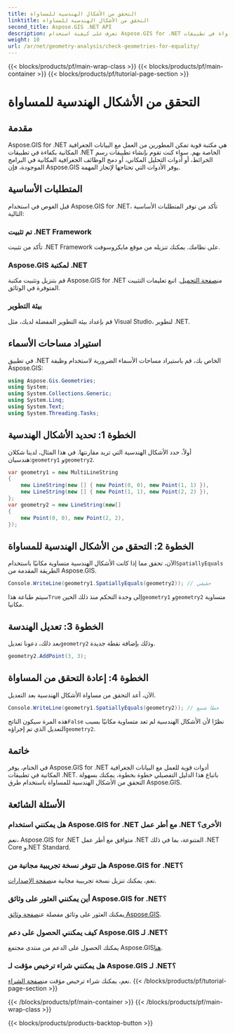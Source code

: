 ```yaml
---
title: التحقق من الأشكال الهندسية للمساواة
linktitle: التحقق من الأشكال الهندسية للمساواة
second_title: Aspose.GIS .NET API
description: تعرف على كيفية استخدام Aspose.GIS for .NET للتحقق من الأشكال الهندسية للمساواة في تطبيقات .NET الخاصة بك من خلال هذا البرنامج التعليمي الشامل.
weight: 10
url: /ar/net/geometry-analysis/check-geometries-for-equality/
---
```


{{< blocks/products/pf/main-wrap-class >}}
{{< blocks/products/pf/main-container >}}
{{< blocks/products/pf/tutorial-page-section >}}

# التحقق من الأشكال الهندسية للمساواة

## مقدمة
Aspose.GIS for .NET هي مكتبة قوية تمكن المطورين من العمل مع البيانات الجغرافية المكانية بكفاءة في تطبيقات .NET الخاصة بهم. سواء كنت تقوم بإنشاء تطبيقات رسم الخرائط، أو أدوات التحليل المكاني، أو دمج الوظائف الجغرافية المكانية في البرامج الموجودة، فإن Aspose.GIS يوفر الأدوات التي تحتاجها لإنجاز المهمة.
## المتطلبات الأساسية
قبل الغوص في استخدام Aspose.GIS for .NET، تأكد من توفر المتطلبات الأساسية التالية:
### تم تثبيت .NET Framework
تأكد من تثبيت .NET Framework على نظامك. يمكنك تنزيله من موقع مايكروسوفت.
### Aspose.GIS لمكتبة .NET
 قم بتنزيل وتثبيت مكتبة Aspose.GIS for .NET من[صفحة التحميل](https://releases.aspose.com/gis/net/). اتبع تعليمات التثبيت المتوفرة في الوثائق.
### بيئة التطوير
قم بإعداد بيئة التطوير المفضلة لديك، مثل Visual Studio، لتطوير .NET.

## استيراد مساحات الأسماء
في تطبيق .NET الخاص بك، قم باستيراد مساحات الأسماء الضرورية لاستخدام وظيفة Aspose.GIS:
```csharp
using Aspose.Gis.Geometries;
using System;
using System.Collections.Generic;
using System.Linq;
using System.Text;
using System.Threading.Tasks;
```

## الخطوة 1: تحديد الأشكال الهندسية
أولاً، حدد الأشكال الهندسية التي تريد مقارنتها. في هذا المثال، لدينا شكلان هندسيان:`geometry1` و`geometry2`.
```csharp
var geometry1 = new MultiLineString
{
    new LineString(new [] { new Point(0, 0), new Point(1, 1) }),
    new LineString(new [] { new Point(1, 1), new Point(2, 2) }),
};
var geometry2 = new LineString(new[]
{
    new Point(0, 0), new Point(2, 2),
});
```
## الخطوة 2: التحقق من الأشكال الهندسية للمساواة
 الآن، تحقق مما إذا كانت الأشكال الهندسية متساوية مكانيًا باستخدام`SpatiallyEquals` الطريقة المقدمة من Aspose.GIS.
```csharp
Console.WriteLine(geometry1.SpatiallyEquals(geometry2)); // حقيقي
```
 سيتم طباعة هذا`True` إلى وحدة التحكم منذ ذلك الحين`geometry1` و`geometry2` متساوية مكانيا.
## الخطوة 3: تعديل الهندسة
 بعد ذلك، دعونا تعديل`geometry2` وذلك بإضافة نقطة جديدة.
```csharp
geometry2.AddPoint(3, 3);
```
## الخطوة 4: إعادة التحقق من المساواة
الآن، أعد التحقق من مساواة الأشكال الهندسية بعد التعديل.
```csharp
Console.WriteLine(geometry1.SpatiallyEquals(geometry2)); // خطأ شنيع
```
 هذه المرة سيكون الناتج`False` نظرًا لأن الأشكال الهندسية لم تعد متساوية مكانيًا بسبب التعديل الذي تم إجراؤه`geometry2`.

## خاتمة
في الختام، يوفر Aspose.GIS for .NET أدوات قوية للعمل مع البيانات الجغرافية المكانية في تطبيقات .NET. باتباع هذا الدليل التفصيلي خطوة بخطوة، يمكنك بسهولة التحقق من الأشكال الهندسية للمساواة باستخدام طرق Aspose.GIS.
## الأسئلة الشائعة
### هل يمكنني استخدام Aspose.GIS for .NET مع أطر عمل .NET الأخرى؟
نعم، Aspose.GIS for .NET متوافق مع أطر عمل .NET المتنوعة، بما في ذلك .NET Core و.NET Standard.
### هل تتوفر نسخة تجريبية مجانية من Aspose.GIS for .NET؟
 نعم، يمكنك تنزيل نسخة تجريبية مجانية من[صفحة الإصدارات](https://releases.aspose.com/).
### أين يمكنني العثور على وثائق Aspose.GIS for .NET؟
 يمكنك العثور على وثائق مفصلة عن[صفحة وثائق Aspose.GIS](https://reference.aspose.com/gis/net/).
### كيف يمكنني الحصول على دعم Aspose.GIS لـ .NET؟
 يمكنك الحصول على الدعم من منتدى مجتمع Aspose.GIS[هنا](https://forum.aspose.com/c/gis/33).
### هل يمكنني شراء ترخيص مؤقت لـ Aspose.GIS لـ .NET؟
 نعم، يمكنك شراء ترخيص مؤقت من[صفحة الشراء](https://purchase.aspose.com/temporary-license/).
{{< /blocks/products/pf/tutorial-page-section >}}

{{< /blocks/products/pf/main-container >}}
{{< /blocks/products/pf/main-wrap-class >}}

{{< blocks/products/products-backtop-button >}}
